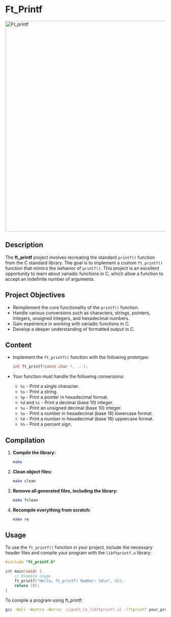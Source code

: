 # Ft_Printf

<img width="661" alt="Ft_printf" src="https://github.com/user-attachments/assets/4355d238-fcc6-4af0-afa6-8e35790c22ac">

## Description

The **ft_printf** project involves recreating the standard `printf()` function from the C standard library. The goal is to implement a custom `ft_printf()` function that mimics the behavior of `printf()`. This project is an excellent opportunity to learn about variadic functions in C, which allow a function to accept an indefinite number of arguments.

## Project Objectives

- Reimplement the core functionality of the `printf()` function.
- Handle various conversions such as characters, strings, pointers, integers, unsigned integers, and hexadecimal numbers.
- Gain experience in working with variadic functions in C.
- Develop a deeper understanding of formatted output in C.

## Content

  - Implement the `ft_printf()` function with the following prototype:

    ```c
    int ft_printf(const char *, ...);
    ```

  - Your function must handle the following conversions:
    - `%c` - Print a single character.
    - `%s` - Print a string.
    - `%p` - Print a pointer in hexadecimal format.
    - `%d` and `%i` - Print a decimal (base 10) integer.
    - `%u` - Print an unsigned decimal (base 10) integer.
    - `%x` - Print a number in hexadecimal (base 16) lowercase format.
    - `%X` - Print a number in hexadecimal (base 16) uppercase format.
    - `%%` - Print a percent sign.

## Compilation

1. **Compile the library:**

   ```bash
   make
   ```

2. **Clean object files:**

   ```bash
   make clean
   ```

3. **Remove all generated files, including the library:**

   ```bash
   make fclean
   ```

4. **Recompile everything from scratch:**

   ```bash
   make re
   ```
## Usage

To use the `ft_printf()` function in your project, include the necessary header files and compile your program with the `libftprintf.a` library:

```c
#include "ft_printf.h"

int main(void) {
    // Example usage
    ft_printf("Hello, ft_printf! Number: %d\n", 42);
    return (0);
}
```

To compile a program using ft_printf:

```bash
gcc -Wall -Wextra -Werror -L[path_to_libftprintf.a] -lftprintf your_program.c -o your_program
